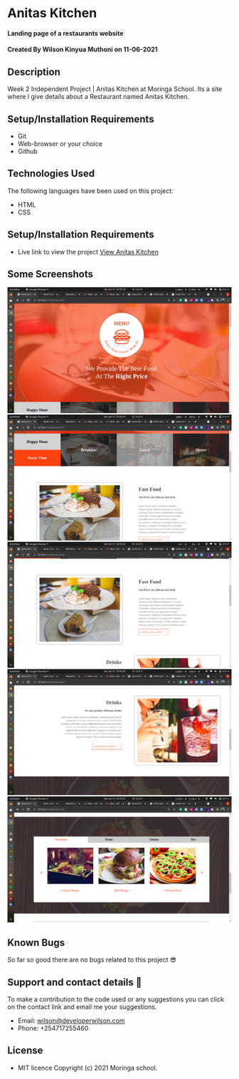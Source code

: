 # Anitas Kitchen
#### Landing page of a restaurants website
#### Created By Wilson Kinyua Muthoni on 11-06-2021
## Description
Week 2 Independent Project | Anitas Kitchen at Moringa School. Its a site where I give details about a Restaurant named Anitas Kitchen.
## Setup/Installation Requirements
* Git
* Web-browser or your choice
* Github
## Technologies Used
 The following languages have been used on this project:
 * HTML
 * CSS

## Setup/Installation Requirements

* Live link to view the project <a href="https://wilsonkinyua.github.io/anitas-kitchen/">View Anitas Kitchen</a>
## Some Screenshots
<img src="./img/screenshots/1.png" alt="screenshot" />
<img src="./img/screenshots/2.png" alt="screenshot" />
<img src="./img/screenshots/3.png" alt="screenshot" />
<img src="./img/screenshots/4.png" alt="screenshot" />
<img src="./img/screenshots/5.png" alt="screenshot" />

## Known Bugs
 So far so good there are no bugs related to this project 😎
## Support and contact details 🙂
To make a contribution to the code used or any suggestions you can click on the contact link and email me your suggestions.
* Email: wilson@developerwilson.com
* Phone: +254717255460
## License
* MIT licence Copyright (c) 2021 Moringa school.
  